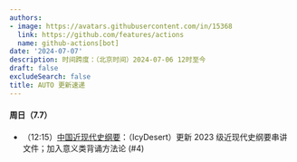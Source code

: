 ```yaml
---
authors:
- image: https://avatars.githubusercontent.com/in/15368
  link: https://github.com/features/actions
  name: github-actions[bot]
date: '2024-07-07'
description: 时间跨度：（北京时间）2024-07-06 12时至今
draft: false
excludeSearch: false
title: AUTO 更新速递
---
```


#### 周日（7.7）

- （12:15）[中国近现代史纲要](https://github.com/HITSZ-OpenAuto/GEIP1016)：（IcyDesert）更新 2023 级近现代史纲要串讲文件；加入意义类背诵方法论 (#4)

